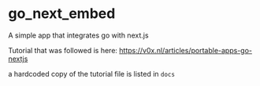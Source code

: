 # go_next_embed
A simple app that integrates go with next.js

Tutorial that was followed is here:
https://v0x.nl/articles/portable-apps-go-nextjs

a hardcoded copy of the tutorial file is listed in `docs`
